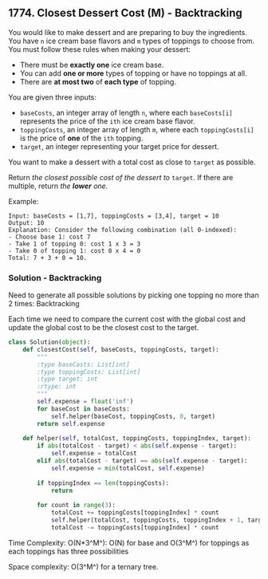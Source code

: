## 1774. Closest Dessert Cost (M) - Backtracking

You would like to make dessert and are preparing to buy the ingredients. You have `n` ice cream base flavors and `m` types of toppings to choose from. You must follow these rules when making your dessert:

- There must be **exactly one** ice cream base.
- You can add **one or more** types of topping or have no toppings at all.
- There are **at most two** of **each type** of topping.

You are given three inputs:

- `baseCosts`, an integer array of length `n`, where each `baseCosts[i]` represents the price of the `ith` ice cream base flavor.
- `toppingCosts`, an integer array of length `m`, where each `toppingCosts[i]` is the price of **one** of the `ith` topping.
- `target`, an integer representing your target price for dessert.

You want to make a dessert with a total cost as close to `target` as possible.

Return *the closest possible cost of the dessert to* `target`. If there are multiple, return *the **lower** one.*

Example:

```
Input: baseCosts = [1,7], toppingCosts = [3,4], target = 10
Output: 10
Explanation: Consider the following combination (all 0-indexed):
- Choose base 1: cost 7
- Take 1 of topping 0: cost 1 x 3 = 3
- Take 0 of topping 1: cost 0 x 4 = 0
Total: 7 + 3 + 0 = 10.
```



### Solution - Backtracking

Need to generate all possible solutions by picking one topping no more than 2 times: Backtracking

Each time we need to compare the current cost with the global cost and update the global cost to be the closest cost to the target.

```python
class Solution(object):
    def closestCost(self, baseCosts, toppingCosts, target):
        """
        :type baseCosts: List[int]
        :type toppingCosts: List[int]
        :type target: int
        :rtype: int
        """
        self.expense = float('inf')
        for baseCost in baseCosts:
            self.helper(baseCost, toppingCosts, 0, target)
        return self.expense
    
    def helper(self, totalCost, toppingCosts, toppingIndex, target):
        if abs(totalCost - target) < abs(self.expense - target):
            self.expense = totalCost
        elif abs(totalCost - target) == abs(self.expense - target):
            self.expense = min(totalCost, self.expense)
        
        if toppingIndex == len(toppingCosts):
            return
        
        for count in range(3):
            totalCost += toppingCosts[toppingIndex] * count
            self.helper(totalCost, toppingCosts, toppingIndex + 1, target)
            totalCost -= toppingCosts[toppingIndex] * count
```

Time Complexity: O(N*3^M^): O(N) for base and O(3^M^) for toppings as each toppings has three possibilities

Space complexity: O(3^M^) for a ternary tree.